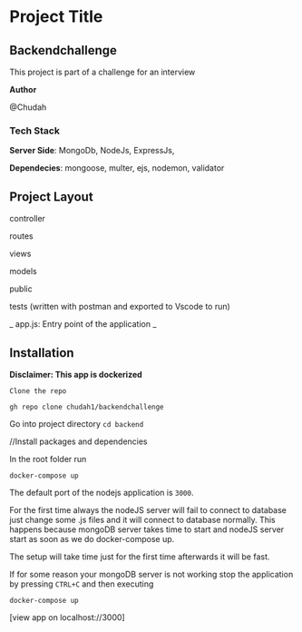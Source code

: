 # Project Title


## Backendchallenge

This project is part of a challenge for an interview

**Author** 

 @Chudah
 
### Tech Stack
**Server Side**: MongoDb, NodeJs, ExpressJs,

**Dependecies**: mongoose, multer, ejs, nodemon, validator

## Project Layout
  controller
  
  routes
  
  views
  
  models
 
  public
  
  tests (written with postman and exported to Vscode to run)
  
_  app.js: Entry point of the application 
_
## Installation
**Disclaimer: This app is dockerized**


```
Clone the repo

gh repo clone chudah1/backendchallenge
```

Go into project directory
`cd backend`

//Install packages and dependencies

In the root folder run
```
docker-compose up
```

The default port of the nodejs application is `3000`.

For the first time always the nodeJS server will fail to connect to database just change some .js files and it will connect to database normally. This happens because mongoDB server takes time to start and nodeJS server start as soon as we do docker-compose up.

The setup will take time just for the first time afterwards it will be fast.

If for some reason your mongoDB server is not working stop the application by pressing `CTRL+C` and then executing
```
docker-compose up
```

[view app on localhost://3000]
